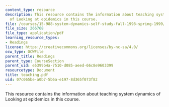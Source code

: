 ```yaml
---
content_type: resource
description: This resource contains the information about teaching system dynamics
  of Looking at epidemics in this course.
file: /courses/15-988-system-dynamics-self-study-fall-1998-spring-1999/07c065bea0b75b6ae1978d365f073f82_teaching.pdf
file_size: 266768
file_type: application/pdf
learning_resource_types:
- Readings
license: https://creativecommons.org/licenses/by-nc-sa/4.0/
ocw_type: OCWFile
parent_title: Readings
parent_type: CourseSection
parent_uid: e5399b4a-7510-d085-aeed-66c8e9603399
resourcetype: Document
title: teaching.pdf
uid: 07c065be-a0b7-5b6a-e197-8d365f073f82
---
```

This resource contains the information about teaching system dynamics of Looking at epidemics in this course.